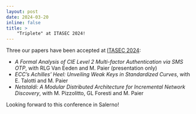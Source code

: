 ```yaml
---
layout: post
date: 2024-03-20
inline: false
title: >
    "Triplete" at ITASEC 2024!
---
```

Three our papers have been accepted at [ITASEC 2024](https://agenda-2024.itasec.it/track/scientific):
- _A Formal Analysis of CIE Level 2 Multi-factor Authentication via SMS OTP_, with RLG Van Eeden and M. Paier (presentation only)
- _ECC’s Achilles’ Heel: Unveiling Weak Keys in Standardized Curves_, with E. Talotti and M. Paier
- _Netstaldi: A Modular Distributed Architecture for Incremental Network Discovery_, with M. Pizzolitto, GL Foresti and M. Paier

Looking forward to this conference in Salerno!